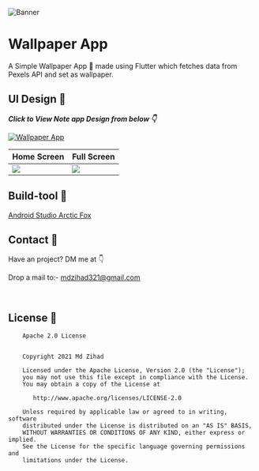 ![Banner](https://user-images.githubusercontent.com/83513508/151857771-7a6177e1-9736-4905-be2c-8c06dde9283b.png)

# Wallpaper App
A Simple Wallpaper App 📱 made using Flutter which fetches data from Pexels API and set as wallpaper.

## UI Design 🎨

***Click to View Note app Design from below 👇***

[![Wallpaper App](https://img.shields.io/badge/WallpaperApp-FIGMA-black.svg?style=for-the-badge&logo=figma)](https://www.figma.com/file/hTTwJnDJFGnggMKQas0TcH/Wallpaper-Hub?node-id=14%3A215)

Home Screen| Full Screen
--- | --- 
![](https://user-images.githubusercontent.com/83513508/151865707-d0782e55-6fff-4a71-83cf-fc740d68f2cf.png) | ![](https://user-images.githubusercontent.com/83513508/151865590-8dc4e2ef-e81e-4c1f-81f6-9519f858ba84.png) 







## Build-tool 🧰
[Android Studio Arctic Fox](https://android-developers.googleblog.com/2021/07/android-studio-arctic-fox-202031-stable.html)
<br>


## Contact 📩
Have an project? DM me at 👇

Drop a mail to:- mdzihad321@gmail.com

<br />

## License 🔖
```
    Apache 2.0 License


    Copyright 2021 Md Zihad

    Licensed under the Apache License, Version 2.0 (the "License");
    you may not use this file except in compliance with the License.
    You may obtain a copy of the License at

       http://www.apache.org/licenses/LICENSE-2.0

    Unless required by applicable law or agreed to in writing, software
    distributed under the License is distributed on an "AS IS" BASIS,
    WITHOUT WARRANTIES OR CONDITIONS OF ANY KIND, either express or implied.
    See the License for the specific language governing permissions and
    limitations under the License.

```





